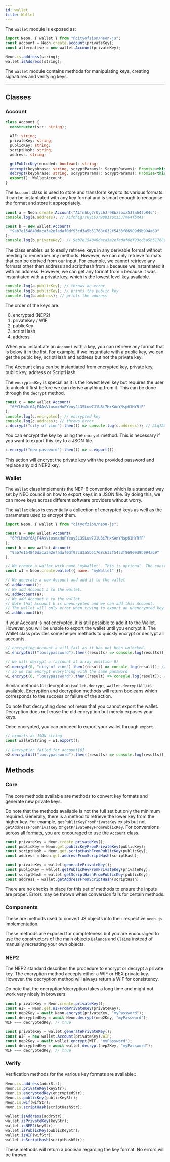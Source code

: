 ```yaml
---
id: wallet
title: Wallet
---
```


The `wallet` module is exposed as:

```js
import Neon, { wallet } from "@cityofzion/neon-js";
const account = Neon.create.account(privateKey);
const alternative = new wallet.Account(privateKey);

Neon.is.address(string);
wallet.isAddress(string);
```

The `wallet` module contains methods for manipulating keys, creating signatures
and verifying keys.

---

## Classes

### Account

```ts
class Account {
  constructor(str: string);

  WIF: string;
  privateKey: string;
  publicKey: string;
  scriptHash: string;
  address: string;

  getPublicKey(encoded: boolean): string;
  encrypt(keyphrase: string, scryptParams?: ScryptParams): Promise<this>;
  decrypt(keyphrase: string, scryptParams?: ScryptParams): Promise<this>;
  export(): WalletAccount;
}
```

The `Account` class is used to store and transform keys to its various formats.
It can be instantiated with any key format and is smart enough to recognise the
format and store it appropriately.

```js
const a = Neon.create.Account("ALfnhLg7rUyL6Jr98bzzoxz5J7m64fbR4s");
console.log(a.address); // ALfnhLg7rUyL6Jr98bzzoxz5J7m64fbR4s

const b = new wallet.Account(
  "9ab7e154840daca3a2efadaf0df93cd3a5b51768c632f5433f86909d9b994a69"
);
console.log(b.privateKey); // 9ab7e154840daca3a2efadaf0df93cd3a5b51768c632f5433f86909d9b994a69
```

The class enables us to easily retrieve keys in any derivable format without
needing to remember any methods. However, we can only retrieve formats that can
be derived from our input. For example, we cannot retrieve any formats other
than address and scripthash from `a` because we instantiated it with an address.
However, we can get any format from `b` because it was instantiated with a
private key, which is the lowest level key available.

```js
console.log(a.publicKey); // throws an error
console.log(b.publicKey); // prints the public key
console.log(b.address); // prints the address
```

The order of the keys are:

0. encrypted (NEP2)
1. privateKey / WIF
1. publicKey
1. scriptHash
1. address

When you instantiate an `Account` with a key, you can retrieve any format that
is below it in the list. For example, if we instantiate with a public key, we
can get the publc key, scriptHash and address but not the private key.

The Account class can be instantiated from encrypted key, private key, public
key, address or ScriptHash.

The `encryptedKey` is special as it is the lowest level key but requires the
user to unlock it first before we can derive anything from it. This can be done
through the `decrypt` method.

```js
const c = new wallet.Account(
  "6PYLHmDf6AjF4AsVtosmxHuPYeuyJL3SLuw7J1U8i7HxKAnYNsp61HYRfF"
);
console.log(c.encrypted); // encrypted key
console.log(c.address); // throws error
c.decrypt("city of zion").then(() => console.log(c.address)); // ALq7AWrhAueN6mJNqk6FHJjnsEoPRytLdW
```

You can encrypt the key by using the `encrypt` method. This is necessary if you
want to export this key to a JSON file.

```ts
c.encrypt("new password").then(() => c.export());
```

This action will encrypt the private key with the provided password and replace
any old NEP2 key.

### Wallet

The `Wallet` class implements the NEP-6 convention which is a standard way set
by NEO council on how to export keys in a JSON file. By doing this, we can move
keys across different software providers without worry.

The `Wallet` class is essentially a collection of encrypted keys as well as the
parameters used to encrypt them.

```js
import Neon, { wallet } from "cityofzion/neon-js";

const a = new wallet.Account(
  "6PYLHmDf6AjF4AsVtosmxHuPYeuyJL3SLuw7J1U8i7HxKAnYNsp61HYRfF"
);
const b = new wallet.Account(
  "9ab7e154840daca3a2efadaf0df93cd3a5b51768c632f5433f86909d9b994a69"
);

// We create a wallet with name 'myWallet'. This is optional. The constructor is fine with no arguments.
const w1 = Neon.create.wallet({ name: "myWallet" });

// We generate a new Account and add it to the wallet
w1.addAccount();
// We add Account a to the wallet.
w1.addAccount(a);
// We add Account b to the wallet.
// Note that Account b is unencrypted and we can add this Account.
// The wallet will only error when trying to export an unencrypted key but does not prevent you from adding it.
w1.addAccount(b);
```

If your Account is not encrypted, it is still possible to add it to the Wallet.
However, you will be unable to export the wallet until you encrypt it. The
Wallet class provides some helper methods to quickly encrypt or decrypt all
accounts.

```js
// encrypting Account a will fail as it has not been unlocked.
w1.encryptAll("lousypassword").then((results) => console.log(results)); // returns [false, true]

// we will decrypt a (account at array position 0)
w1.decrypt(0, "city of zion").then((result) => console.log(result)); // returns true
// so we can encrypt everything with the same password
w1.encrypt(0, "lousypassword").then((result) => console.log(result)); // returns true
```

Similar methods for decryption (`wallet.decrypt`, `wallet.decryptAll`) is
available. Encryption and decryption methods will return booleans which
corresponds to the success or failure of the action.

Do note that decrypting does not mean that you cannot export the wallet.
Decryption does not erase the old encryption but merely exposes your keys.

Once encrypted, you can proceed to export your wallet through `export`.

```js
// exports as JSON string
const walletString = w1.export();

// Decryption failed for account[0]
w2.decryptAll("lousypassword").then((results) => console.log(results)); // returns [true, true]
```

## Methods

### Core

The core methods available are methods to convert key formats and generate new
private keys.

Do note that the methods available is not the full set but only the minimum
required. Generally, there is a method to retrieve the lower key from the higher
key. For example, `getPublicKeyFromPrivateKey` exists but not
`getAddressFromPrivatKey` or `getPrivateKeyFromPublicKey`. For conversions
across all formats, you are encouraged to use the `Account` class.

```js
const privateKey = Neon.create.privateKey();
const publicKey = Neon.get.publicKeyFromPrivateKey(publicKey);
const scriptHash = Neon.get.scriptHashFromPublicKey(publicKey);
const address = Neon.get.addressFromScriptHash(scriptHash);

const privateKey = wallet.generatePrivateKey();
const publicKey = wallet.getPublicKeyFromPrivateKey(privateKey);
const scriptHash = wallet.getScriptHashFromPublicKey(publicKey);
const address = wallet.getAddressFromScriptHash(scriptHash);
```

There are no checks in place for this set of methods to ensure the inputs are
proper. Errors may be thrown when conversion fails for certain methods.

### Components

These are methods used to convert JS objects into their respective `neon-js`
implementation.

These methods are exposed for completeness but you are encouraged to use the
constructors of the main objects `Balance` and `Claims` instead of manually
recreating your own objects.

### NEP2

The NEP2 standard describes the procedure to encrypt or decrypt a private key.
The encryption method accepts either a WIF or HEX private key. However, the
decryption method will always return a WIF for consistency.

Do note that the encryption/decryption takes a long time and might not work very
nicely in browsers.

```js
const privateKey = Neon.create.privateKey();
const WIF = Neon.get.WIFFromPrivateKey(privateKey);
const nep2Key = await Neon.encrypt(privateKey, "myPassword");
const decryptedKey = await Neon.decrypt(nep2Key, "myPassword");
WIF === decryptedKey; // true

const privateKey = wallet.generatePrivateKey();
const WIF = new wallet.Account(privateKey).WIF;
const nep2Key = await wallet.encrypt(WIF, "myPassword");
const decryptedKey = await wallet.decrypt(nep2Key, "myPassword");
WIF === decryptedKey; // true
```

### Verify

Verification methods for the various key formats are available::

```js
Neon.is.address(addrStr);
Neon.is.privateKey(keyStr);
Neon.is.encryptedKey(encryptedStr);
Neon.is.publicKey(publicKeyStr);
Neon.is.wif(wifStr);
Neon.is.scriptHash(scriptHashStr);

wallet.isAddress(addrStr);
wallet.isPrivateKey(keyStr);
wallet.isNEP2(keyStr);
wallet.isPublicKey(publicKeyStr);
wallet.isWIF(wifStr);
wallet.isScriptHash(scriptHashStr);
```

These methods will return a boolean regarding the key format. No errors will be
thrown.

